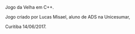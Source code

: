 

Jogo da Velha em C++.



Jogo criado por Lucas Misael, aluno de ADS na Unicesumar,


Curitiba 14/06/2017.


